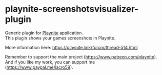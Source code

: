 # playnite-screenshotsvisualizer-plugin
Generic plugin for [Playnite](https://playnite.link) application.  
This plugin shows your games screenshots in Playnite. 

More information here: https://playnite.link/forum/thread-514.html

Remember to support the main project (https://www.patreon.com/playnite). 
And if you like my work, you can support me (https://www.paypal.me/lacro59). 